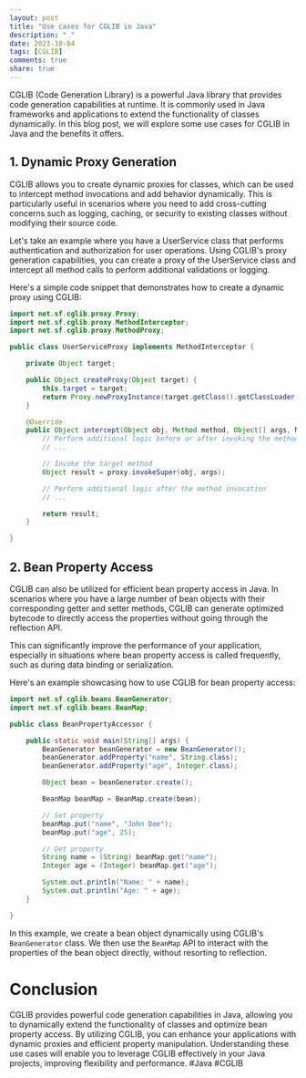 ```yaml
---
layout: post
title: "Use cases for CGLIB in Java"
description: " "
date: 2023-10-04
tags: [CGLIB]
comments: true
share: true
---
```

CGLIB (Code Generation Library) is a powerful Java library that provides code generation capabilities at runtime. It is commonly used in Java frameworks and applications to extend the functionality of classes dynamically. In this blog post, we will explore some use cases for CGLIB in Java and the benefits it offers.

## 1. Dynamic Proxy Generation
CGLIB allows you to create dynamic proxies for classes, which can be used to intercept method invocations and add behavior dynamically. This is particularly useful in scenarios where you need to add cross-cutting concerns such as logging, caching, or security to existing classes without modifying their source code.

Let's take an example where you have a UserService class that performs authentication and authorization for user operations. Using CGLIB's proxy generation capabilities, you can create a proxy of the UserService class and intercept all method calls to perform additional validations or logging.

Here's a simple code snippet that demonstrates how to create a dynamic proxy using CGLIB:

```java
import net.sf.cglib.proxy.Proxy;
import net.sf.cglib.proxy.MethodInterceptor;
import net.sf.cglib.proxy.MethodProxy;

public class UserServiceProxy implements MethodInterceptor {

    private Object target;

    public Object createProxy(Object target) {
        this.target = target;
        return Proxy.newProxyInstance(target.getClass().getClassLoader(), target.getClass().getInterfaces(), this);
    }

    @Override
    public Object intercept(Object obj, Method method, Object[] args, MethodProxy proxy) throws Throwable {
        // Perform additional logic before or after invoking the method of the target object
        // ...

        // Invoke the target method
        Object result = proxy.invokeSuper(obj, args);

        // Perform additional logic after the method invocation
        // ...

        return result;
    }

}
```

## 2. Bean Property Access
CGLIB can also be utilized for efficient bean property access in Java. In scenarios where you have a large number of bean objects with their corresponding getter and setter methods, CGLIB can generate optimized bytecode to directly access the properties without going through the reflection API.

This can significantly improve the performance of your application, especially in situations where bean property access is called frequently, such as during data binding or serialization.

Here's an example showcasing how to use CGLIB for bean property access:

```java
import net.sf.cglib.beans.BeanGenerator;
import net.sf.cglib.beans.BeanMap;

public class BeanPropertyAccessor {

    public static void main(String[] args) {
        BeanGenerator beanGenerator = new BeanGenerator();
        beanGenerator.addProperty("name", String.class);
        beanGenerator.addProperty("age", Integer.class);

        Object bean = beanGenerator.create();

        BeanMap beanMap = BeanMap.create(bean);

        // Set property
        beanMap.put("name", "John Doe");
        beanMap.put("age", 25);

        // Get property
        String name = (String) beanMap.get("name");
        Integer age = (Integer) beanMap.get("age");

        System.out.println("Name: " + name);
        System.out.println("Age: " + age);
    }

}
```

In this example, we create a bean object dynamically using CGLIB's `BeanGenerator` class. We then use the `BeanMap` API to interact with the properties of the bean object directly, without resorting to reflection.

# Conclusion
CGLIB provides powerful code generation capabilities in Java, allowing you to dynamically extend the functionality of classes and optimize bean property access. By utilizing CGLIB, you can enhance your applications with dynamic proxies and efficient property manipulation. Understanding these use cases will enable you to leverage CGLIB effectively in your Java projects, improving flexibility and performance. #Java #CGLIB